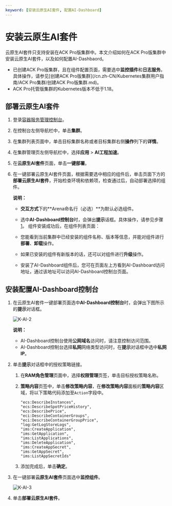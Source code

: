 ```yaml
---
keyword: [安装云原生AI套件, 配置AI-Dashboard]
---
```


# 安装云原生AI套件

云原生AI套件只支持安装在ACK Pro版集群中。本文介绍如何在ACK Pro版集群中安装云原生AI套件，以及如何配置AI-Dashbaord。

-   已创建ACK Pro版集群，且在组件配置页面，需要选中**监控插件**和**日志服务**。具体操作，请参见[创建ACK Pro版集群](/cn.zh-CN/Kubernetes集群用户指南/ACK Pro集群/创建ACK Pro版集群.md)。
-   ACK Pro托管版集群的Kubernetes版本不低于1.18。

## 部署云原生AI套件

1.  登录[容器服务管理控制台](https://cs.console.aliyun.com)。

2.  在控制台左侧导航栏中，单击**集群**。

3.  在集群列表页面中，单击目标集群名称或者目标集群右侧**操作**列下的**详情**。

4.  在集群管理页左侧导航栏中，选择**应用** \> **AI工程加速**。

5.  在**云原生AI套件**页面，单击**一键部署**。

6.  在一键部署云原生AI套件页面，根据需要选中相应的组件后，单击页面下方的**部署云原生AI套件**，开始检查环境和依赖项，检查通过后，自动部署选择的组件。

    **说明：**

    -   **交互方式**下的**Arena命名行（必选）**为默认必选组件。
    -   选中**AI-Dashboard控制台**时，会弹出**提示**话框。具体操作，请参见步骤[1](#step_twc_y20_m4t)。
    组件安装成功后，在组件列表页面：

    -   您能看到当前集群中已经安装的组件名称、版本等信息，并能对组件进行**部署**、**卸载**操作。
    -   如果已安装的组件有新版本的话，还可以对组件进行**升级**操作。
    -   安装了AI-Dashboard组件后，您可在页面左上方看到AI-Dashboard访问地址，通过该地址可以访问AI-Dashboard控制台页面。

## 安装配置AI-Dashboard控制台

1.  在云原生AI套件一键部署页面选中**AI-Dashboard控制台**时，会弹出下图所示的**提示**对话框。

    ![K-AI-2](https://static-aliyun-doc.oss-accelerate.aliyuncs.com/assets/img/zh-CN/8804787161/p237448.png)

    **说明：**

    -   AI-Dashboard控制台使用**公网域名**访问时，请注意控制访问范围。
    -   AI-Dashboard控制台选择**私网**网络类型访问时，在**提示**对话框中选中**私网IP**。
2.  单击**提示**对话框中的授权策略链接。

    1.  在**RAM角色管理**页面中，选择**权限管理**页签，单击目标授权策略名称。

    2.  **策略内容**页签中，单击**修改策略内容**，在**修改策略内容**面板的**策略内容**区域，将以下策略代码添加至`Action`字段中。

        ```
        "ecs:DescribeInstances",
        "ecs:DescribeSpotPriceHistory",
        "ecs:DescribePrice",
        "eci:DescribeContainerGroups",
        "eci:DescribeContainerGroupPrice",
        "log:GetLogStoreLogs",
        "ims:CreateApplication",
        "ims:GetApplication",
        "ims:ListApplications",
        "ims:DeleteApplication",
        "ims:CreateAppSecret",
        "ims:GetAppSecret",
        "ims:ListAppSecretIds"
        ```

    3.  添加完成后，单击**确定**。

3.  在一键部署**云原生AI套件**页面选中**监控组件**。

    ![K-AI-3](https://static-aliyun-doc.oss-accelerate.aliyuncs.com/assets/img/zh-CN/1931772161/p237487.png)

4.  单击**部署云原生AI套件**。


